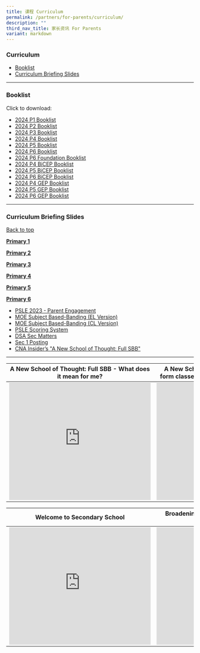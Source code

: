 ```yaml
---
title: 课程 Curriculum
permalink: /partners/for-parents/curriculum/
description: ""
third_nav_title: 家长资讯 For Parents
variant: markdown
---
```

### Curriculum <a name="backtotop"></a>
* [Booklist](#Booklist)
* [Curriculum Briefing Slides](#CurriculumBriefingSlides)

----------------------

### <a name="Booklist"></a>Booklist

Click to download:
* [2024 P1 Booklist](/files/Partners/For%20Parents/2024_P1.pdf)
* [2024 P2 Booklist](/files/Partners/For%20Parents/2024_P2.pdf)
* [2024 P3 Booklist](/files/Partners/For%20Parents/2024_P3.pdf)
* [2024 P4 Booklist](/files/Partners/For%20Parents/2024_P4.pdf)
* [2024 P5 Booklist](/files/Partners/For%20Parents/2024_P5.pdf)
* [2024 P6 Booklist](/files/Partners/For%20Parents/2024_P6.pdf)
* [2024 P6 Foundation Booklist](/files/Partners/For%20Parents/2024_P6_Foundation.pdf)
* [2024 P4 BiCEP Booklist](/files/Partners/For%20Parents/2024_P4_BICEP.pdf)
* [2024 P5 BiCEP Booklist](/files/Partners/For%20Parents/2024_P5_BICEP.pdf)
* [2024 P6 BiCEP Booklist](/files/Partners/For%20Parents/2024_P6_BICEP.pdf)
* [2024 P4 GEP Booklist](/files/Partners/For%20Parents/2024_P4_GEP.pdf)
* [2024 P5 GEP Booklist](/files/Partners/For%20Parents/2024P5_GEP.pdf)
* [2024 P6 GEP Booklist](/files/Partners/For%20Parents/2024_P6_GEP.pdf)

------------------

### <a name="CurriculumBriefingSlides"></a>Curriculum Briefing Slides
[Back to top](#backtotop)

<u><strong> Primary 1 </strong></u> 

   
<u><strong> Primary 2 </strong></u>

<u><strong> Primary 3 </strong></u>


<u><strong> Primary 4 </strong></u>


<u><strong> Primary 5 </strong></u>


<u><strong> Primary 6 </strong></u>

* [PSLE 2023 - Parent Engagement](/files/psle%202023%20-%20parent%20engagement.pdf)
* [MOE Subject Based-Banding (EL Version)](/files/MOE_SBB_ENG_revised%201%20Mar%202018.pdf)
* [MOE Subject Based-Banding (CL Version)](/files/MOE_SBB_CHI_revised%201%20Mar%202018.pdf)
* [PSLE Scoring System](https://www.moe.gov.sg/microsites/psle-fsbb/psle/main.html)
* [DSA Sec Matters](https://www.moe.gov.sg/secondary/dsa)
* [Sec 1 Posting](https://www.moe.gov.sg/secondary/s1-posting)
* [CNA Insider’s "A New School of Thought: Full SBB"](http://go.gov.sg/anewschoolofthought)

____________________________________________________________________________________

| A New School of Thought: Full SBB - What does it mean for me? | A New School of Thought: Full SBB - Mixed form classes and common curriculum lessons |
| -------- | -------- |
| <iframe allowfullscreen="" allow="accelerometer; autoplay; clipboard-write; encrypted-media; gyroscope; picture-in-picture; web-share" frameborder="0" title="YouTube video player" src="https://www.youtube.com/embed/5gnLHBL5KlM?si=rw1FrMigFquV5l_m" height="315" width="380"></iframe> | <iframe allowfullscreen="" allow="accelerometer; autoplay; clipboard-write; encrypted-media; gyroscope; picture-in-picture; web-share" frameborder="0" title="YouTube video player" src="https://www.youtube.com/embed/M5ghgnm03BE?si=3oOAG3Sw9pNhZniF" height="315" width="380"></iframe> |


| Welcome to Secondary School | Broadening Definitions of Success – “Love Beyond Grades” |
| -------- | -------- |
| <iframe width="380" height="315" src="https://www.youtube.com/embed/lNbr5rLSxAM?start=1" title="YouTube video player" frameborder="0" allow="accelerometer; autoplay; clipboard-write; encrypted-media; gyroscope; picture-in-picture" allowfullscreen=""></iframe> | <iframe width="380" height="315" src="https://www.youtube.com/embed/WOi1eoSiLMs?start=2" title="YouTube video player" frameborder="0" allow="accelerometer; autoplay; clipboard-write; encrypted-media; gyroscope; picture-in-picture" allowfullscreen=""></iframe> |